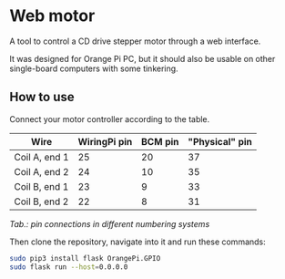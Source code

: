 # Web motor
A tool to control a CD drive stepper motor through a web interface.

It was designed for Orange Pi PC, but it should also be usable on other single-board computers with some tinkering.

## How to use
Connect your motor controller according to the table. 

| Wire          | WiringPi pin | BCM pin | "Physical" pin |
| ------------- | ------------ | ------- | -------------- |
| Coil A, end 1 | 25           | 20      | 37             |
| Coil A, end 2 | 24           | 10      | 35             |
| Coil B, end 1 | 23           | 9       | 33             |
| Coil B, end 2 | 22           | 8       | 31             |

_Tab.: pin connections in different numbering systems_

Then clone the repository, navigate into it and run these commands: 
```bash
sudo pip3 install flask OrangePi.GPIO
sudo flask run --host=0.0.0.0
```

